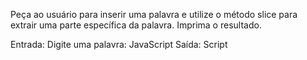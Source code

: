 Peça ao usuário para inserir uma palavra e utilize o método slice para extrair uma parte específica da palavra. Imprima o resultado.

Entrada:
Digite uma palavra: JavaScript
Saída:
Script